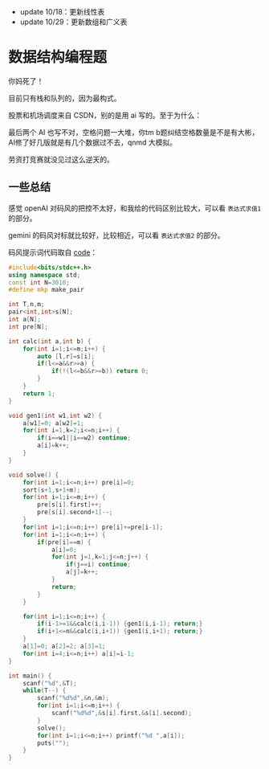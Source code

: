 - update 10/18：更新线性表
- update 10/29：更新数组和广义表

# 数据结构编程题

你妈死了！

目前只有栈和队列的，因为最构式。

股票和机场调度来自 CSDN，别的是用 ai 写的。至于为什么：

最后两个 AI 也写不对，空格问题一大堆，你tm b题纠结空格数量是不是有大彬，AI修了好几版就是有几个数据过不去，qnmd 大模拟。

劳资打竞赛就没见过这么逆天的。

## 一些总结

感觉 openAI 对码风的把控不太好，和我给的代码区别比较大，可以看 `表达式求值1` 的部分。

gemini 的码风对标就比较好，比较相近，可以看 `表达式求值2` 的部分。

码风提示词代码取自 [code](https://codeforces.com/contest/2162/submission/344290644)：

```cpp
#include<bits/stdc++.h>
using namespace std;
const int N=3010;
#define mkp make_pair

int T,n,m;
pair<int,int>s[N];
int a[N];
int pre[N];

int calc(int a,int b) {
    for(int i=1;i<=m;i++) {
        auto [l,r]=s[i];
        if(l<=a&&r>=a) {
            if(!(l<=b&&r>=b)) return 0;
        }
    }
    return 1;
}

void gen1(int w1,int w2) {
    a[w1]=0; a[w2]=1;
    for(int i=1,k=2;i<=n;i++) {
        if(i==w1||i==w2) continue;
        a[i]=k++;
    }
}

void solve() {
    for(int i=1;i<=n;i++) pre[i]=0;
    sort(s+1,s+1+m);
    for(int i=1;i<=m;i++) {
        pre[s[i].first]++;
        pre[s[i].second+1]--;
    }
    for(int i=1;i<=n;i++) pre[i]+=pre[i-1];
    for(int i=1;i<=n;i++) {
        if(pre[i]==m) {
            a[i]=0;
            for(int j=1,k=1;j<=n;j++) {
                if(j==i) continue;
                a[j]=k++;
            }
            return;
        }
    }

    for(int i=1;i<=n;i++) {
        if(i-1>=1&&calc(i,i-1)) {gen1(i,i-1); return;}
        if(i+1<=n&&calc(i,i+1)) {gen1(i,i+1); return;}
    }
    a[1]=0; a[2]=2; a[3]=1;
    for(int i=4;i<=n;i++) a[i]=i-1;
}

int main() {
    scanf("%d",&T);
    while(T--) {
        scanf("%d%d",&n,&m);
        for(int i=1;i<=m;i++) {
            scanf("%d%d",&s[i].first,&s[i].second);
        }
        solve();
        for(int i=1;i<=n;i++) printf("%d ",a[i]);
        puts("");
    }
}
```